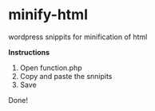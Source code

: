 # minify-html
wordpress snippits for minification of html

**Instructions**

1. Open function.php
2. Copy and paste the snnipits
3. Save

Done!

